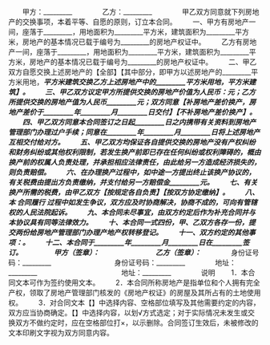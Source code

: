 
 


　　甲方：_________　　
　　乙方：_________　　
　　甲乙双方同意就下列房地产的交换事项，本着平等、自愿的原则，订立本合同。
　　一、甲方有房地产一间，座落于_________，用地面积为_________平方米，建筑面积为_________平方米，房地产的基本情况已载于编号为_________的房地产权证中。
　　乙方有房地产一间，座落于_________，用地面积为_________平方米，建筑面积为_________平方米，房地产的基本情况已载于编号为_________的房地产权证中。
　　二、甲乙双方自愿交换上述房地产的【全部】【其中部分，即甲方以述房地产的_________平方米用地，_________平方米建筑交换乙方上述房地产中的_________平方米用地，_________平方米建筑】。
　　三、甲乙双方议定甲方所提供交换的房地产价值为人民币：_________元；乙方所提供交换的房地产值为人民币_________元；双方同意【补房地产差价换产，房地产差价于_________年_________月_________日交付】【不补房地产差价换产】。
　　四、甲乙双方同意本合同签订之日起_________日之内携带有关资料到房地产管理部门办理过户手续；同意在_________年_________月_________日将上述房地产互相交付给对方。
　　五、甲乙双方均保证各自提供交换的房地产没有产权纠纷和财务纠纷或其他权利限制，若发生换产前即已存在任何纠纷或权利障碍的，概由换产前的权属人负责处理，并承担相应法律责任，由此给另一方造成经济损失的，则负责赔偿。
　　六、在办理换产过程中，如中途一方提出终止该换产协议的，有关税费由提出方负责缴纳，并支付给另一方赔偿金_________元。
　　七、有关换产所需的税费，由甲乙双方【按规定各自负责】【按双方协定缴纳】。
　　八、本
合同履行
过程中如发生争议，双方应及时协商解决，协商不成的，可向有管辖权的人民法院起诉。
　　九、本合同未尽事宜，由双方约定后作为补充合同并与本协议具有同等法律效力。
　　十、本合同一式四份，甲、乙双方各存一份，提交两份给房地产管理部门办理产地产权转移登记。
　　十一、双方约定的其他事项：_________。
　　十二、本合同于_________年_________月_________日在_________签订。
　　
　　甲方（签章）：_________　　　　　　　　乙方（签章）：_________　　
　　身份证号码：_________　　　　　　　　　身份证号码：_________　　
　　地址：_________　　　　　　　　　　　　地址：_________　　
　　说明
　　1．本合同文本可作为签约使用文本。
　　2．本合同所称房地产是指单位和个人拥有完全产权，领取了房地产管理部门核发的《房地产权证》的房屋及其所占有的土地使用权。
　　3．对合同文本【】中选择内容、空格部位填写及其他需要约定的内容，双方应当协商确定。【】中选择内容，以划√方式选定；对于实际情况未发生或交换双方不做约定时，应在空格部位打×，以示删除。合同签订生效后，未被修改的文本印刷文字视为双方同意内容。
 


 

 
 
 
 
 
  


  
 

  


  


  
 
 
 
 

